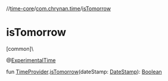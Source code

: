 //[time-core](../../index.md)/[com.chrynan.time](index.md)/[isTomorrow](is-tomorrow.md)

# isTomorrow

[common]\

@[ExperimentalTime](https://kotlinlang.org/api/latest/jvm/stdlib/kotlin.time/-experimental-time/index.html)

fun [TimeProvider](-time-provider/index.md).[isTomorrow](is-tomorrow.md)(dateStamp: [DateStamp](-date-stamp/index.md)): [Boolean](https://kotlinlang.org/api/latest/jvm/stdlib/kotlin/-boolean/index.html)
